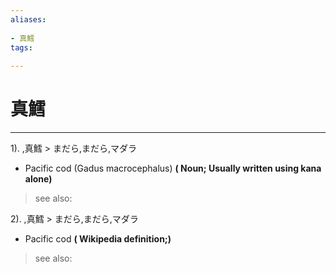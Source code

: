 ```yaml
---
aliases:
    
- 真鱈
tags:
    
---
```


# 真鱈
---
1).
,真鱈 > まだら,まだら,マダラ

- Pacific cod (Gadus macrocephalus)
**( Noun; Usually written using kana alone)**
> see also: 
            
2).
,真鱈 > まだら,まだら,マダラ

- Pacific cod
**( Wikipedia definition;)**
> see also: 
            